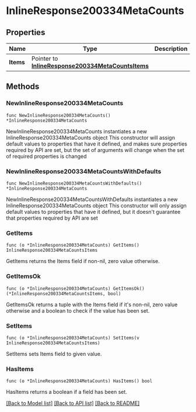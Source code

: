 # InlineResponse200334MetaCounts

## Properties

Name | Type | Description | Notes
------------ | ------------- | ------------- | -------------
**Items** | Pointer to [**InlineResponse200334MetaCountsItems**](InlineResponse200334MetaCountsItems.md) |  | [optional] 

## Methods

### NewInlineResponse200334MetaCounts

`func NewInlineResponse200334MetaCounts() *InlineResponse200334MetaCounts`

NewInlineResponse200334MetaCounts instantiates a new InlineResponse200334MetaCounts object
This constructor will assign default values to properties that have it defined,
and makes sure properties required by API are set, but the set of arguments
will change when the set of required properties is changed

### NewInlineResponse200334MetaCountsWithDefaults

`func NewInlineResponse200334MetaCountsWithDefaults() *InlineResponse200334MetaCounts`

NewInlineResponse200334MetaCountsWithDefaults instantiates a new InlineResponse200334MetaCounts object
This constructor will only assign default values to properties that have it defined,
but it doesn't guarantee that properties required by API are set

### GetItems

`func (o *InlineResponse200334MetaCounts) GetItems() InlineResponse200334MetaCountsItems`

GetItems returns the Items field if non-nil, zero value otherwise.

### GetItemsOk

`func (o *InlineResponse200334MetaCounts) GetItemsOk() (*InlineResponse200334MetaCountsItems, bool)`

GetItemsOk returns a tuple with the Items field if it's non-nil, zero value otherwise
and a boolean to check if the value has been set.

### SetItems

`func (o *InlineResponse200334MetaCounts) SetItems(v InlineResponse200334MetaCountsItems)`

SetItems sets Items field to given value.

### HasItems

`func (o *InlineResponse200334MetaCounts) HasItems() bool`

HasItems returns a boolean if a field has been set.


[[Back to Model list]](../README.md#documentation-for-models) [[Back to API list]](../README.md#documentation-for-api-endpoints) [[Back to README]](../README.md)


